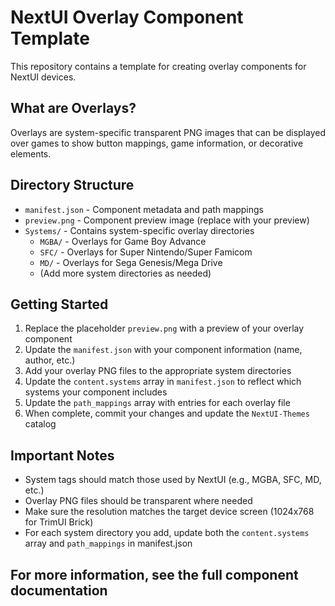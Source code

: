 # NextUI Overlay Component Template

This repository contains a template for creating overlay components for NextUI devices.

## What are Overlays?

Overlays are system-specific transparent PNG images that can be displayed over games to show button mappings, game information, or decorative elements.

## Directory Structure

- `manifest.json` - Component metadata and path mappings
- `preview.png` - Component preview image (replace with your preview)
- `Systems/` - Contains system-specific overlay directories
  - `MGBA/` - Overlays for Game Boy Advance
  - `SFC/` - Overlays for Super Nintendo/Super Famicom
  - `MD/` - Overlays for Sega Genesis/Mega Drive
  - (Add more system directories as needed)

## Getting Started

1. Replace the placeholder `preview.png` with a preview of your overlay component
2. Update the `manifest.json` with your component information (name, author, etc.)
3. Add your overlay PNG files to the appropriate system directories
4. Update the `content.systems` array in `manifest.json` to reflect which systems your component includes
5. Update the `path_mappings` array with entries for each overlay file
6. When complete, commit your changes and update the `NextUI-Themes` catalog

## Important Notes

- System tags should match those used by NextUI (e.g., MGBA, SFC, MD, etc.)
- Overlay PNG files should be transparent where needed
- Make sure the resolution matches the target device screen (1024x768 for TrimUI Brick)
- For each system directory you add, update both the `content.systems` array and `path_mappings` in manifest.json

## For more information, see the full component documentation
